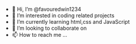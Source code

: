 - 👋 Hi, I’m @favouredwin1234
- 👀 I’m interested in coding related projects
- 🌱 I’m currently learning html,css and JavaScript
- 💞️ I’m looking to collaborate on 
- 📫 How to reach me ...

<!---
favouredwin1234/favouredwin1234 is a ✨ special ✨ repository because its `README.md` (this file) appears on your GitHub profile.
You can click the Preview link to take a look at your changes.
--->
